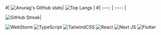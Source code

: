 #| ![Anurag's GitHub stats](https://github-readme-stats.vercel.app/api?username=lnngn&theme=transparent&hide_border=true)| ![Top Langs](https://github-readme-stats.vercel.app/api/top-langs/?username=lnngn&theme=transparent&layout=compact&langs_count=8&hide_border=true&card_width=400) |
#| :---: | :---: | 

![GitHub Streak](https://streak-stats.demolab.com/?user=lnngn&card_width=1000&theme=highcontrast&hide_border=true&hide_longest_streak=true&hide_total_contributions=false&border_radius=0)|

![WebStorm](https://img.shields.io/badge/webstorm-143?style=for-the-badge&logo=webstorm&logoColor=black&color=black&labelColor=94d2bd) ![TypeScript](https://img.shields.io/badge/typescript-%23007ACC.svg?style=for-the-badge&logo=typescript&logoColor=black&color=black&labelColor=e9d8a6) ![TailwindCSS](https://img.shields.io/badge/tailwindcss-%2338B2AC.svg?style=for-the-badge&logo=tailwind-css&logoColor=black&color=black&labelColor=F991CC) ![React](https://img.shields.io/badge/react-%2320232a.svg?style=for-the-badge&logo=react&logoColor=black&color=black&labelColor=64dfdf) ![Next JS](https://img.shields.io/badge/Next-black?style=for-the-badge&logo=next.js&logoColor=black&color=black&labelColor=D3C2CE) ![Flutter](https://img.shields.io/badge/Flutter-%2302569B.svg?style=for-the-badge&logo=Flutter&logoColor=black&color=black&labelColor=FB3640)

